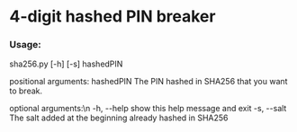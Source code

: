 # 4-digit hashed PIN breaker

### Usage:
sha256.py [-h] [-s] hashedPIN

positional arguments:
  hashedPIN             The PIN hashed in SHA256 that you want to break.

optional arguments:\n
  -h, --help            show this help message and exit
  -s, --salt            The salt added at the beginning already hashed in SHA256
